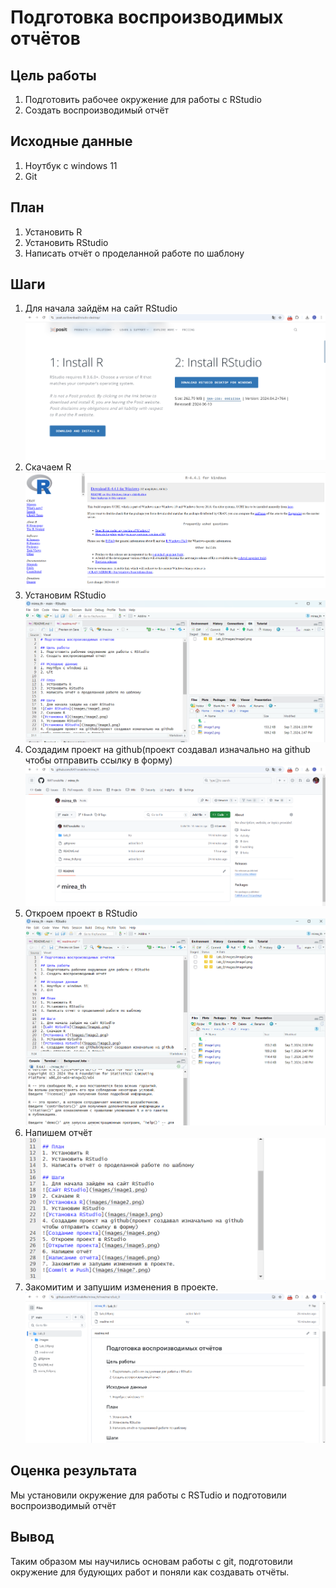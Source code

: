 # Подготовка воспроизводимых отчётов

## Цель работы
1. Подготовить рабочее окружение для работы с RStudio
2. Создать воспроизводимый отчёт

## Исходные данные
1. Ноутбук с windows 11
2. Git

## План 
1. Установить R
2. Установить RStudio
3. Написать отчёт о проделанной работе по шаблону

## Шаги
1. Для начала зайдём на сайт RStudio
![Сайт RStudio](images/image1.png)
2. Скачаем R
![Установка R](images/image2.png)
3. Установим RStudio
![Установка RStudio](images/image3.png)
4. Создадим проект на github(проект создавал изначально на github чтобы отправить ссылку в форму)
![Создание проекта](images/image4.png)
5. Откроем проект в RStudio
![Открытие проекта](images/image5.png)
6. Напишем отчёт
![Написание отчёта](images/image6.png)
7. Закомитим и запушим изменения в проекте.
![Commit и Push](images/image7.png)

## Оценка результата
Мы установили окружение для работы с RSTudio и подготовили воспроизводимый отчёт

## Вывод
Таким образом мы научились основам работы с git, подготовили окружение для будующих работ и поняли как создавать отчёты.